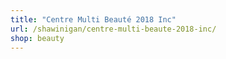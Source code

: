 ```yaml
---
title: "Centre Multi Beauté 2018 Inc"
url: /shawinigan/centre-multi-beaute-2018-inc/
shop: beauty
---
```

